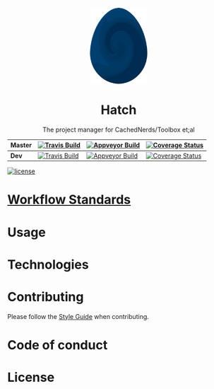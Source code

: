 <p align = "center"><img src="logo/egg.png" /></p>

<h1 align="center">Hatch</h1>
<p align="center">The project manager for CachedNerds/Toolbox et;al</p>

<center>

| Master  | [![Travis Build][1]][2] | [![Appveyor Build][3]][4]  | [![Coverage Status][5]][6]   |
|---------|-------------------------|----------------------------|------------------------------|
| **Dev** | [![Travis Build][7]][8] | [![Appveyor Build][9]][10] | [![Coverage Status][11]][12] |

</center>

[![license](https://img.shields.io/github/license/CachedNerds/Hatch.svg)](https://www.apache.org/licenses/LICENSE-2.0)

# [Workflow Standards](https://github.com/CachedNerds/Hatch/blob/master/WORKFLOW.md)

# Usage

# Technologies

# Contributing

Please follow the [Style Guide](STYLE.md) when contributing. 

# Code of conduct

# License

[1]: https://travis-ci.org/CachedNerds/Hatch.svg?branch=master
[2]: https://travis-ci.org/CachedNerds/Hatch
[3]: https://ci.appveyor.com/api/projects/status/ca0p5xwqjva7w6b2/branch/master?svg=true
[4]: https://ci.appveyor.com/project/DannyPeck/hatch/branch/master
[5]: https://coveralls.io/repos/github/CachedNerds/Hatch/badge.svg?branch=master
[6]: https://coveralls.io/github/CachedNerds/Hatch?branch=master

[7]: https://travis-ci.org/CachedNerds/Hatch.svg?branch=dev
[8]: https://travis-ci.org/CachedNerds/Hatch
[9]: https://ci.appveyor.com/api/projects/status/ca0p5xwqjva7w6b2/branch/dev?svg=true
[10]: https://ci.appveyor.com/project/DannyPeck/hatch/branch/dev
[11]: https://coveralls.io/repos/github/CachedNerds/Hatch/badge.svg?branch=dev
[12]: https://coveralls.io/github/CachedNerds/Hatch?branch=dev

